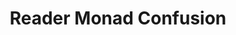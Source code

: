---
title: Reader Monad Confusion
url: http://www.maztravel.com/haskell/readerMonad.html
authors:
- Henry Laxen
type: article
tags:
- monads
- Reader monad
doHaskell-type: blog post
---